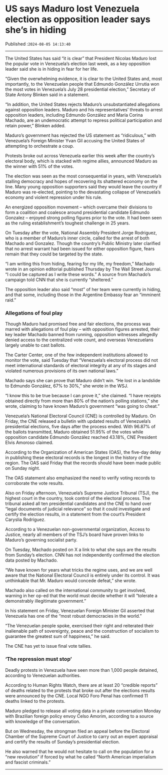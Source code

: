 # US says Maduro lost Venezuela election as opposition leader says she’s in hiding

Published :`2024-08-05 14:13:40`

---

The United States has said “it is clear” that President Nicolas Maduro lost the popular vote in Venezuela’s election last week, as a key opposition leader said she is in hiding in fear for her life.

“Given the overwhelming evidence, it is clear to the United States and, most importantly, to the Venezuelan people that Edmundo González Urrutia won the most votes in Venezuela’s July 28 presidential election,” Secretary of State Antony Blinken said in a statement.

“In addition, the United States rejects Maduro’s unsubstantiated allegations against opposition leaders. Maduro and his representatives’ threats to arrest opposition leaders, including Edmundo González and María Corina Machado, are an undemocratic attempt to repress political participation and retain power,” Blinken added.

Maduro’s government has rejected the US statement as “ridiculous,” with Venezuela’s Foreign Minister Yvan Gil accusing the United States of attempting to orchestrate a coup.

Protests broke out across Venezuela earlier this week after the country’s electoral body, which is stacked with regime allies, announced Maduro as the winner with 51% of the votes.

The election was seen as the most consequential in years, with Venezuela’s stalling democracy and hopes of recovering its shattered economy on the line. Many young opposition supporters said they would leave the country if Maduro was re-elected, pointing to the devastating collapse of Venezuela’s economy and violent repression under his rule.

An energized opposition movement – which overcame their divisions to form a coalition and coalesce around presidential candidate Edmundo Gonzalez – enjoyed strong polling figures prior to the vote. It had been seen as the ruling establishment’s toughest challenge in 25 years.

On Tuesday after the vote, National Assembly President Jorge Rodriguez, who is a member of Maduro’s inner circle, called for the arrest of both Machado and Gonzalez. Though the country’s Public Ministry later clarified that no arrest warrant had been issued for either opposition figure, fears remain that they could be targeted by the state.

“I am writing this from hiding, fearing for my life, my freedom,” Machado wrote in an opinion editorial published Thursday by The Wall Street Journal. “I could be captured as I write these words.” A source from Machado’s campaign told CNN that she is currently “sheltered.”

The opposition leader also said “most” of her team were currently in hiding, and that some, including those in the Argentine Embassy fear an “imminent raid.”

### Allegations of foul play

Though Maduro had promised free and fair elections, the process was marred with allegations of foul play – with opposition figures arrested, their key leader Machado banned from running, opposition witnesses allegedly denied access to the centralized vote count, and overseas Venezuelans largely unable to cast ballots.

The Carter Center, one of the few independent institutions allowed to monitor the vote, said Tuesday that “Venezuela’s electoral process did not meet international standards of electoral integrity at any of its stages and violated numerous provisions of its own national laws.”

Machado says she can prove that Maduro didn’t win. “He lost in a landslide to Edmundo González, 67% to 30%,” she wrote in the WSJ.

“I know this to be true because I can prove it,” she claimed. “I have receipts obtained directly from more than 80% of the nation’s polling stations,” she wrote, claiming to have known Maduro’s government “was going to cheat.”

Venezuela’s National Electoral Council (CNE) is controlled by Maduro. On Friday, the CNE released a bulletin with updated results of Venezuela’s presidential elections, five days after the process ended. With 96.87% of the ballots transmitted, Maduro obtained 51.95% of the votes while opposition candidate Edmundo González reached 43.18%, CNE President Elvis Amoroso claimed.

According to the Organization of American States (OAS), the five-day delay in publishing these electoral records is the longest in the history of the region. The OAS said Friday that the records should have been made public on Sunday night.

The OAS statement also emphasized the need to verify voting records to corroborate the vote results.

Also on Friday afternoon, Venezuela’s Supreme Justice Tribunal (TSJ), the highest court in the country, took control of the electoral process. The tribunal asked all ten presidential candidates and the CNE to hand over “legal documents of judicial relevance” so that it could investigate and certify the election results, in a statement from the court’s President Caryslia Rodríguez.

According to a Venezuelan non-governmental organization, Access to Justice, nearly all members of the TSJ’s board have proven links to Maduro’s governing socialist party.

On Tuesday, Machado posted on X a link to what she says are the results from Sunday’s election. CNN has not independently confirmed the election data posted by Machado.

“We have known for years what tricks the regime uses, and we are well aware that the National Electoral Council is entirely under its control. It was unthinkable that Mr. Maduro would concede defeat,” she wrote.

Machado also called on the international community to get involved, warning in her op-ed that the world must decide whether it will “tolerate a demonstrably illegitimate government.”

In his statement on Friday, Venezuelan Foreign Minister Gil asserted that Venezuela has one of the “most robust democracies in the world.”

“The Venezuelan people spoke, exercised their right and reiterated their inalienable path of sovereignty, peace and the construction of socialism to guarantee the greatest sum of happiness,” he said.

The CNE has yet to issue final vote tallies.

### ‘The repression must stop’

Deadly protests in Venezuela have seen more than 1,000 people detained, according to Venezuelan authorities.

According to Human Rights Watch, there are at least 20 “credible reports” of deaths related to the protests that broke out after the elections results were announced by the CNE. Local NGO Foro Penal has confirmed 11 deaths linked to the protests.

Maduro pledged to release all voting data in a private conversation Monday with Brazilian foreign policy envoy Celso Amorim, according to a source with knowledge of the conversation.

But on Wednesday, the strongman filed an appeal before the Electoral Chamber of the Supreme Court of Justice to carry out an expert appraisal and certify the results of Sunday’s presidential election.

He also warned that he would not hesitate to call on the population for a “new revolution” if forced by what he called “North American imperialism and fascist criminals.”

---


